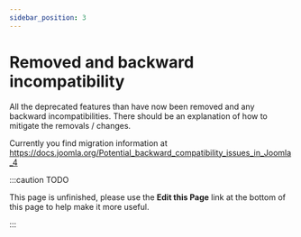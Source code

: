 ```yaml
---
sidebar_position: 3
---
```


Removed and backward incompatibility
===============
All the deprecated features than have now been removed and any backward incompatibilities.
There should be an explanation of how to mitigate the removals / changes.

Currently you find migration information at https://docs.joomla.org/Potential_backward_compatibility_issues_in_Joomla_4

:::caution TODO

This page is unfinished, please use the **Edit this Page** link at the bottom of this page to help make it more useful.

:::
